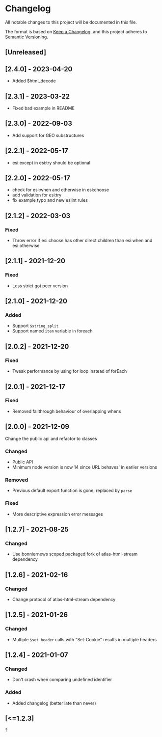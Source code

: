 Changelog
=========

All notable changes to this project will be documented in this file.

The format is based on [Keep a Changelog](https://keepachangelog.com/en/1.0.0/),
and this project adheres to [Semantic Versioning](https://semver.org/spec/v2.0.0.html).

## [Unreleased]

## [2.4.0] - 2023-04-20

- Added $html_decode

## [2.3.1] - 2023-03-22

- Fixed bad example in README

## [2.3.0] - 2022-09-03

- Add support for GEO substructures

## [2.2.1] - 2022-05-17

- esi:except in esi:try should be optional

## [2.2.0] - 2022-05-17

- check for esi:when and otherwise in esi:choose
- add validation for esi:try
- fix example typo and new eslint rules

## [2.1.2] - 2022-03-03

### Fixed
- Throw error if esi:choose has other direct children than esi:when and esi:otherwise

## [2.1.1] - 2021-12-20

### Fixed
- Less strict got peer version

## [2.1.0] - 2021-12-20

### Added
- Support `$string_split`
- Support named `item` variable in foreach

## [2.0.2] - 2021-12-20

### Fixed
- Tweak performance by using for loop instead of forEach

## [2.0.1] - 2021-12-17

### Fixed
- Removed fallthrough behaviour of overlapping whens

## [2.0.0] - 2021-12-09

Change the public api and refactor to classes

### Changed
- Public API
- Minimum node version is now 14 since URL behaves' in earlier versions

### Removed
- Previous default export function is gone, replaced by `parse`

### Fixed
- More descriptive expression error messages

## [1.2.7] - 2021-08-25
### Changed
- Use bonniernews scoped packaged fork of atlas-html-stream dependency

## [1.2.6] - 2021-02-16
### Changed
- Change protocol of atlas-html-stream dependency

## [1.2.5] - 2021-01-26
### Changed
- Multiple `$set_header` calls with "Set-Cookie" results in multiple headers

## [1.2.4] - 2021-01-07
### Changed
- Don't crash when comparing undefined identifier

### Added
- Added changelog (better late than never)

## [<=1.2.3]
?
